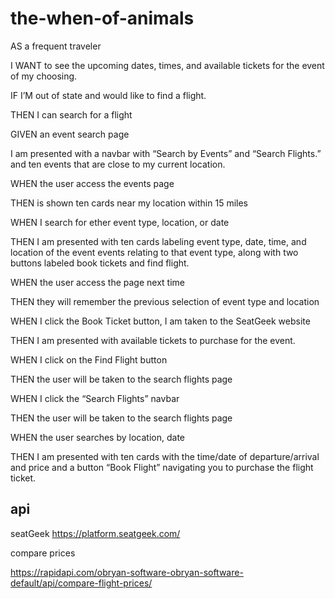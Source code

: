 # the-when-of-animals

AS a frequent traveler

I WANT to see the upcoming dates, times, and available tickets for the event of my choosing. 

IF I’M out of state and would like to find a flight.

THEN I can search for a flight

GIVEN an event search page

I am presented with a navbar with “Search by Events” and “Search Flights.” and ten events that are close to my current location.

WHEN the user access the events page 

THEN is shown ten cards near my location within 15 miles

WHEN I search for ether event type, location, or date

THEN I am presented with ten cards labeling event type, date, time, and location of the event events relating to that event type, along with two buttons labeled book tickets and find flight.

WHEN the user access the page next time 

THEN they will remember the previous selection of event type and location

WHEN  I click the Book Ticket button, I am taken to the SeatGeek website

THEN I am presented with available tickets to purchase for the event.

WHEN I click on the Find Flight button 

THEN the user will be taken to the search flights page

WHEN I click the “Search Flights” navbar 

THEN the user will be taken to the search flights page

WHEN the user searches by location, date 

THEN I am presented with ten cards with the time/date of departure/arrival and price and a button “Book Flight” navigating you to purchase the flight ticket.

##  api
seatGeek
https://platform.seatgeek.com/


compare prices

https://rapidapi.com/obryan-software-obryan-software-default/api/compare-flight-prices/
